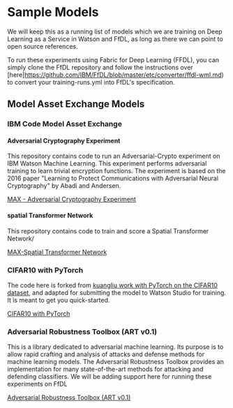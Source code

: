 # Sample Models

We will keep this as a running list of models which we are training on Deep Learning as a Service in Watson and FfDL, as long as there we can point to open source references.

To run these experiments using Fabric for Deep Learning (FFDL), you can simply clone the FfDL repository and follow the instructions over [here]https://github.com/IBM/FfDL/blob/master/etc/converter/ffdl-wml.md) to convert your training-runs.yml into FfDL's specification.

## Model Asset Exchange Models


### IBM Code Model Asset Exchange

#### Adversarial Cryptography Experiment

This repository contains code to run an Adversarial-Crypto experiment on IBM Watson Machine Learning. This experiment performs adversarial training to learn trivial encryption functions. The experiment is based on the 2016 paper "Learning to Protect Communications with Adversarial Neural Cryptography" by Abadi and Andersen.

[MAX - Adversarial Cryptography Experiment](https://github.com/IBM/MAX-Adversarial-Cryptography) 

#### spatial Transformer Network

This repository contains code to train and score a Spatial Transformer Network/

[MAX-Spatial Transformer Network](https://github.com/IBM/MAX-Spatial-Transformer-Network)


### CIFAR10 with PyTorch 

The code here is forked from [kuangliu work with PyTorch on the CIFAR10 dataset](https://github.com/kuangliu/pytorch-cifar), and adapted for submitting the model to Watson Studio for training. It is meant to get you quick-started. 

[CIFAR10 with PyTorch](https://github.com/IBM/pytorch-cifar10-in-ibm-cloud)

### Adversarial Robustness Toolbox (ART v0.1)

This is a library dedicated to adversarial machine learning. Its purpose is to allow rapid crafting and analysis of attacks and defense methods for machine learning models. The Adversarial Robustness Toolbox provides an implementation for many state-of-the-art methods for attacking and defending classifiers. We will be adding support here for running these experiments on FfDL

[Adversarial Robustness Toolbox (ART v0.1)](https://github.com/IBM/adversarial-robustness-toolbox)